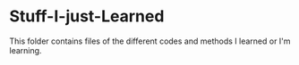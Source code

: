 # Stuff-I-just-Learned
This folder contains files of the different codes and methods I learned or I'm learning.

